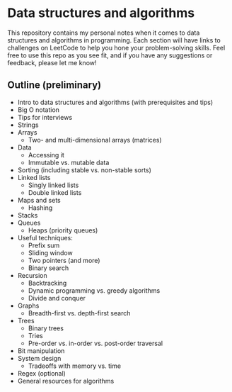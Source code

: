 # Data structures and algorithms

This repository contains my personal notes when it comes to data structures and algorithms in programming.  Each section will have links to challenges on LeetCode to help you hone your problem-solving skills.  Feel free to use this repo as you see fit, and if you have any suggestions or feedback, please let me know!

## Outline (preliminary)
- Intro to data structures and algorithms (with prerequisites and tips)
- Big O notation
- Tips for interviews
- Strings
- Arrays
    - Two- and multi-dimensional arrays (matrices)
- Data
    - Accessing it
    - Immutable vs. mutable data
- Sorting (including stable vs. non-stable sorts)
- Linked lists
    - Singly linked lists
    - Double linked lists
- Maps and sets
    - Hashing
- Stacks
- Queues
    - Heaps (priority queues)
- Useful techniques:
    - Prefix sum
    - Sliding window
    - Two pointers (and more)
    - Binary search
- Recursion
    - Backtracking 
    - Dynamic programming vs. greedy algorithms
    - Divide and conquer
- Graphs
    - Breadth-first vs. depth-first search
- Trees
    - Binary trees
    - Tries
    - Pre-order vs. in-order vs. post-order traversal
- Bit manipulation
- System design
    - Tradeoffs with memory vs. time
- Regex (optional)
- General resources for algorithms